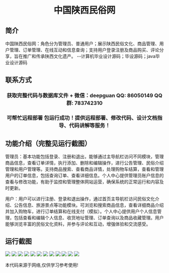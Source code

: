 <p><h1 align="center">中国陕西民俗网</h1></p>

## 简介
中国陕西民俗网：角色分为管理员、普通用户；展示陕西民俗文化、商品管理、用户管理、订单管理、在线互动和信息查询；支持用户登录注册及商品购买、评论分享，旨在推广和传承陕西文化遗产。    --计算机毕业设计源码；毕设源码；java毕业设计源码


## 联系方式
<p><h3 align="center">获取完整代码与数据库文件 + 微信：deepguan QQ: 86050149 QQ群: 783742310</h3></p>
<p><h3 align="center">可帮忙远程部署 包运行成功！提供远程部署、修改代码、设计文档指导、代码讲解等服务！</h3></p>

## 功能介绍（完整见运行截图）
管理员：基本功能包括登录、注册和退出，能够通过主导航栏访问不同模块，管理商品信息，查看订单详情，执行添加、删除和编辑操作，进行公告管理、民俗介绍管理和用户管理等。支持商品搜索、查看商品详情，处理购物车结算，查看和管理用户的订单信息，包括查询订单、查看详细信息。个人中心提供管理员账户信息的查看与修改功能，有助于监控和管理整体网站运营，确保系统的正常运行和内容及时更新。

用户：用户可以进行注册、登录和退出操作，通过首页主导航栏访问民俗文化介绍、公告信息、旅游景点等功能模块。可浏览和搜索商品信息，查看详细商品介绍并加入购物车，进行订单结算和在线支付（模拟）。个人中心提供用户个人信息管理，包括查看和编辑个人信息、收货地址管理、订单查询以及商品收藏管理。用户能够浏览丰富的民俗文化资料，并参与评论和互动，增强体验和交流感受。


## 运行截图
![](https://bs-1329754181.cos.ap-shanghai.myqcloud.com/spring/ShanxiFolkWebsite/img/001.jpg)
![](https://bs-1329754181.cos.ap-shanghai.myqcloud.com/spring/ShanxiFolkWebsite/img/002.jpg)
![](https://bs-1329754181.cos.ap-shanghai.myqcloud.com/spring/ShanxiFolkWebsite/img/003.jpg)
![](https://bs-1329754181.cos.ap-shanghai.myqcloud.com/spring/ShanxiFolkWebsite/img/004.jpg)
![](https://bs-1329754181.cos.ap-shanghai.myqcloud.com/spring/ShanxiFolkWebsite/img/005.jpg)
![](https://bs-1329754181.cos.ap-shanghai.myqcloud.com/spring/ShanxiFolkWebsite/img/006.jpg)
![](https://bs-1329754181.cos.ap-shanghai.myqcloud.com/spring/ShanxiFolkWebsite/img/007.jpg)
![](https://bs-1329754181.cos.ap-shanghai.myqcloud.com/spring/ShanxiFolkWebsite/img/008.jpg)
![](https://bs-1329754181.cos.ap-shanghai.myqcloud.com/spring/ShanxiFolkWebsite/img/009.jpg)
![](https://bs-1329754181.cos.ap-shanghai.myqcloud.com/spring/ShanxiFolkWebsite/img/010.jpg)
![](https://bs-1329754181.cos.ap-shanghai.myqcloud.com/spring/ShanxiFolkWebsite/img/011.jpg)
![](https://bs-1329754181.cos.ap-shanghai.myqcloud.com/spring/ShanxiFolkWebsite/img/012.jpg)

<p>本代码来源于网络,仅供学习参考使用!</p>
